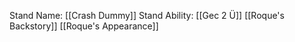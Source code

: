 Stand Name: [[Crash Dummy]]
Stand Ability: [[Gec 2 Ü]]
[[Roque's Backstory]]
[[Roque's Appearance]]
